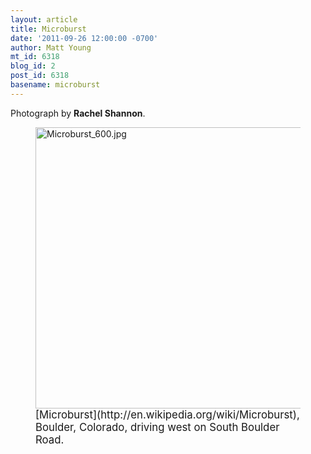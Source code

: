 ```yaml
---
layout: article
title: Microburst
date: '2011-09-26 12:00:00 -0700'
author: Matt Young
mt_id: 6318
blog_id: 2
post_id: 6318
basename: microburst
---
```

Photograph by **Rachel Shannon**.

<figure>
<img src="/PT/uploads/2011/Microburst_600.jpg" alt="Microburst_600.jpg" width="600" height="450" />
<figcaption markdown="span">
<big>[Microburst](http://en.wikipedia.org/wiki/Microburst), Boulder, Colorado, driving west on South Boulder Road.</big>

</figcaption>
</figure>
